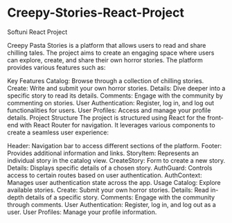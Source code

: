# Creepy-Stories-React-Project
Softuni React Project

Creepy Pasta Stories is a platform that allows users to read and share chilling tales. The project aims to create an engaging space where users can explore, create, and share their own horror stories. The platform provides various features such as:

Key Features
Catalog: Browse through a collection of chilling stories.
Create: Write and submit your own horror stories.
Details: Dive deeper into a specific story to read its details.
Comments: Engage with the community by commenting on stories.
User Authentication: Register, log in, and log out functionalities for users.
User Profiles: Access and manage your profile details.
Project Structure
The project is structured using React for the front-end with React Router for navigation. It leverages various components to create a seamless user experience:

Header: Navigation bar to access different sections of the platform.
Footer: Provides additional information and links.
StoryItem: Represents an individual story in the catalog view.
CreateStory: Form to create a new story.
Details: Displays specific details of a chosen story.
AuthGuard: Controls access to certain routes based on user authentication.
AuthContext: Manages user authentication state across the app.
Usage
Catalog: Explore available stories.
Create: Submit your own horror stories.
Details: Read in-depth details of a specific story.
Comments: Engage with the community through comments.
User Authentication: Register, log in, and log out as a user.
User Profiles: Manage your profile information.
